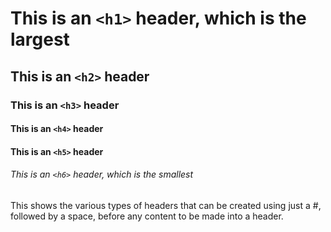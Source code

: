 # This is an `<h1>` header, which is the largest

## This is an `<h2>` header

### This is an `<h3>` header

#### This is an `<h4>` header

#### This is an `<h5>` header

###### This is an `<h6>` header, which is the smallest

This shows the various types of headers that can be created using just a #, followed by a space, before any content to be made into a header.
